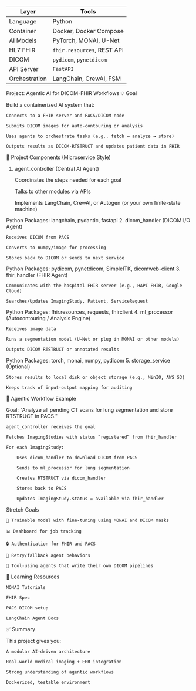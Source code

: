 | Layer         | Tools                      |
| ------------- | -------------------------- |
| Language      | Python                     |
| Container     | Docker, Docker Compose     |
| AI Models     | PyTorch, MONAI, U-Net      |
| HL7 FHIR      | `fhir.resources`, REST API |
| DICOM         | `pydicom`, `pynetdicom`    |
| API Server    | `FastAPI`                  |
| Orchestration | LangChain, CrewAI, FSM     |


Project: Agentic AI for DICOM-FHIR Workflows
💡 Goal

Build a containerized AI system that:

    Connects to a FHIR server and PACS/DICOM node

    Submits DICOM images for auto-contouring or analysis

    Uses agents to orchestrate tasks (e.g., fetch → analyze → store)

    Outputs results as DICOM-RTSTRUCT and updates patient data in FHIR

🧱 Project Components (Microservice Style)
1. agent_controller (Central AI Agent)

    Coordinates the steps needed for each goal

    Talks to other modules via APIs

    Implements LangChain, CrewAI, or Autogen (or your own finite-state machine)

Python Packages: langchain, pydantic, fastapi
2. dicom_handler (DICOM I/O Agent)

    Receives DICOM from PACS

    Converts to numpy/image for processing

    Stores back to DICOM or sends to next service

Python Packages: pydicom, pynetdicom, SimpleITK, dicomweb-client
3. fhir_handler (FHIR Agent)

    Communicates with the hospital FHIR server (e.g., HAPI FHIR, Google Cloud)

    Searches/Updates ImagingStudy, Patient, ServiceRequest

Python Packages: fhir.resources, requests, fhirclient
4. ml_processor (Autocontouring / Analysis Engine)

    Receives image data

    Runs a segmentation model (U-Net or plug in MONAI or other models)

    Outputs DICOM RTSTRUCT or annotated results

Python Packages: torch, monai, numpy, pydicom
5. storage_service (Optional)

    Stores results to local disk or object storage (e.g., MinIO, AWS S3)

    Keeps track of input-output mapping for auditing

🔁 Agentic Workflow Example

Goal: "Analyze all pending CT scans for lung segmentation and store RTSTRUCT in PACS."

    agent_controller receives the goal

    Fetches ImagingStudies with status “registered” from fhir_handler

    For each ImagingStudy:

        Uses dicom_handler to download DICOM from PACS

        Sends to ml_processor for lung segmentation

        Creates RTSTRUCT via dicom_handler

        Stores back to PACS

        Updates ImagingStudy.status = available via fhir_handler




Stretch Goals

    🧠 Trainable model with fine-tuning using MONAI and DICOM masks

    📊 Dashboard for job tracking

    🔒 Authentication for FHIR and PACS

    🔁 Retry/fallback agent behaviors

    🧠 Tool-using agents that write their own DICOM pipelines

🧰 Learning Resources

    MONAI Tutorials

    FHIR Spec

    PACS DICOM setup

    LangChain Agent Docs

✅ Summary

This project gives you:

    A modular AI-driven architecture

    Real-world medical imaging + EHR integration

    Strong understanding of agentic workflows

    Dockerized, testable environment




    